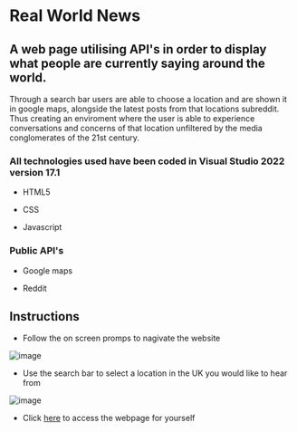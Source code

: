 # Real World News
## A web page utilising API's in order to display what people are currently saying around the world.

Through a search bar users are able to choose a location and are shown it in google maps, alongside the latest posts from that locations subreddit. Thus creating an enviroment where the user is able to experience conversations and concerns of that location unfiltered by the media conglomerates of the 21st century.

### All technologies used have been coded in Visual Studio 2022 version 17.1
* HTML5

* CSS

* Javascript

### Public API's

* Google maps

* Reddit

## Instructions
* Follow the on screen promps to nagivate the website

![image](https://user-images.githubusercontent.com/100947794/166459176-570cf8a9-273a-4b24-8a6d-189db9561a2d.png)

* Use the search bar to select a location in the UK you would like to hear from

![image](https://user-images.githubusercontent.com/100947794/166460915-a112766d-99bd-40e3-af32-be9d3e7ca26f.png)

* Click [here](./index.html) to access the webpage for yourself
